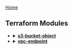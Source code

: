 [Home](/techpivot/terraform-module-releaser/wiki/Home)

## Terraform Modules

<ul>
  <li>
    <details>
      <summary><a href="/techpivot/terraform-module-releaser/wiki/s3‒bucket‒object"><b>s3-bucket-object</b></a></summary>
      <ul>
        <li><a href="/techpivot/terraform-module-releaser/wiki/s3‒bucket‒object#usage">Usage</a></li>
        <li><a href="/techpivot/terraform-module-releaser/wiki/s3‒bucket‒object#attributes">Attributes</a></li>
        <li><a href="/techpivot/terraform-module-releaser/wiki/s3‒bucket‒object#changelog">Changelog</a></li>
      </ul>
    </details>
  </li>
  <li>
    <details>
      <summary><a href="/techpivot/terraform-module-releaser/wiki/vpc‒endpoint"><b>vpc-endpoint</b></a></summary>
      <ul>
        <li><a href="/techpivot/terraform-module-releaser/wiki/vpc‒endpoint#usage">Usage</a></li>
        <li><a href="/techpivot/terraform-module-releaser/wiki/vpc‒endpoint#attributes">Attributes</a></li>
        <li><a href="/techpivot/terraform-module-releaser/wiki/vpc‒endpoint#changelog">Changelog</a>
          <ul>
            <li><a href="/techpivot/terraform-module-releaser/wiki/vpc‒endpoint#Heading">Heading</a></li>
          </ul>
        </li>
      </ul>
    </details>
  </li>
</ul>